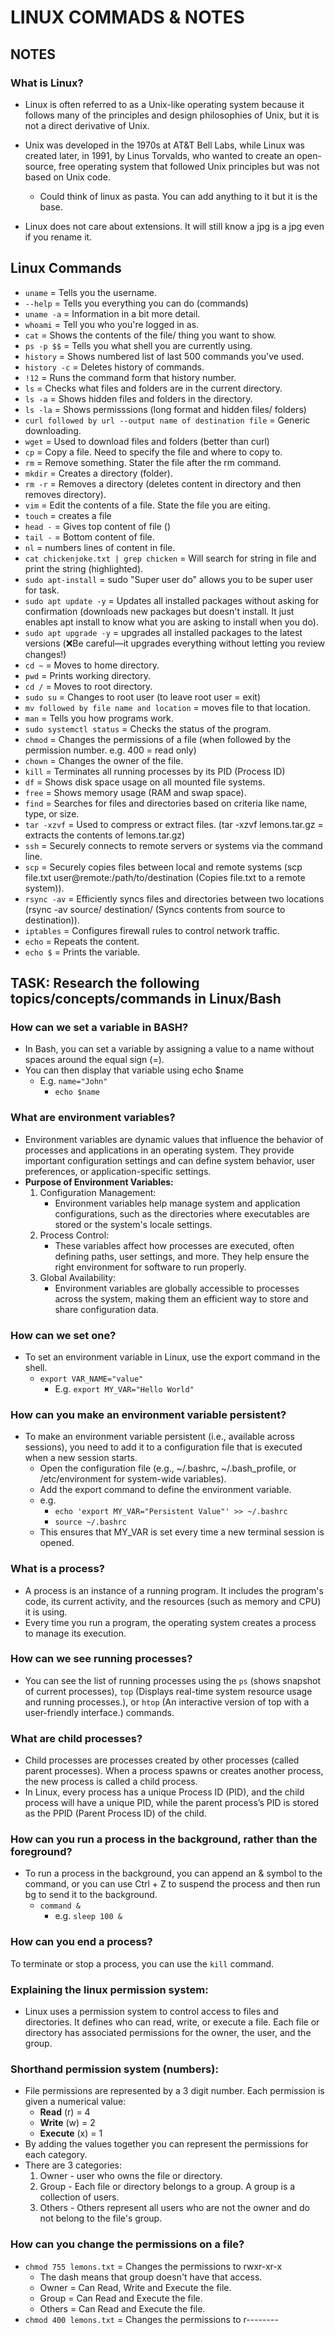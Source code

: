# LINUX COMMADS & NOTES

## NOTES
### What is Linux?
- Linux is often referred to as a Unix-like operating system because it follows many of the principles and design philosophies of Unix, but it is not a direct derivative of Unix.

- Unix was developed in the 1970s at AT&T Bell Labs, while Linux was created later, in 1991, by Linus Torvalds, who wanted to create an open-source, free operating system that followed Unix principles but was not based on Unix code.
  - Could think of linux as pasta. You can add anything to it but it is the base.
- Linux does not care about extensions. It will still know a jpg is a jpg even if you rename it.

## Linux Commands

- `uname` = Tells you the username.
- `--help` = Tells you everything you can do (commands)
- `uname -a` = Information in a bit more detail.
- `whoami` = Tell you who you're logged in as.
- `cat` = Shows the contents of the file/ thing you want to show.
- `ps -p $$` = Tells you what shell you are currently using. 
- `history` = Shows numbered list of last 500 commands you've used.
- `history -c` = Deletes history of commands.
- `!12` = Runs the command form that history number.  
- `ls` = Checks what files and folders are in the current directory.
- `ls -a` = Shows hidden files and folders in the directory. 
- `ls -la` = Shows permisssions (long format and hidden files/ folders)
- `curl followed by url --output name of destination file` = Generic downloading.
- `wget` = Used to download files and folders (better than curl)
- `cp` = Copy a file. Need to specify the file and where to copy to.
- `rm` = Remove something. Stater the file after the rm command. 
- `mkdir` = Creates a directory (folder).
- `rm -r` = Removes a directory (deletes content in directory and then removes directory).
- `vim` = Edit the contents of a file. State the file you are eiting. 
- `touch` = creates a file
- `head -` = Gives top content of file () 
- `tail -` = Bottom content of file.
- `nl` = numbers lines of content in file. 
- `cat chickenjoke.txt | grep chicken` = Will search for string in file and print the string (highlighted). 
- `sudo apt-install` = sudo "Super user do" allows you to be super user for task.
- `sudo apt update -y` =  Updates all installed packages without asking for confirmation (downloads new packages but doesn't install. It just enables apt install to know what you are asking to install when you do).
- `sudo apt upgrade -y` = upgrades all installed packages to the latest versions (❌Be careful—it upgrades everything without letting you review changes!)
- `cd ~` = Moves to home directory.
- `pwd` = Prints working directory.
- `cd /` = Moves to root directory.
- `sudo su` = Changes to root user (to leave root user = exit)
- `mv followed by file name and location` = moves file to that location.
- `man` = Tells you how programs work.
- `sudo systemctl status` = Checks the status of the program.
- `chmod` = Changes the permissions of a file (when followed by the permission number. e.g. 400 = read only)
- `chown` = Changes the owner of the file.
- `kill` = Terminates all running processes by its PID (Process ID)
- `df` = Shows disk space usage on all mounted file systems.
- `free` = Shows memory usage (RAM and swap space).
- `find` = Searches for files and directories based on criteria like name, type, or size.
- `tar -xzvf` = Used to compress or extract files. (tar -xzvf lemons.tar.gz = extracts the contents of lemons.tar.gz) 
- `ssh` = Securely connects to remote servers or systems via the command line.
- `scp` = Securely copies files between local and remote systems (scp file.txt user@remote:/path/to/destination (Copies file.txt to a remote system)).
- `rsync -av` = Efficiently syncs files and directories between two locations (rsync -av source/ destination/ (Syncs contents from source to destination)).
- `iptables` = Configures firewall rules to control network traffic.
- `echo` = Repeats the content.
- `echo $` = Prints the variable.

## TASK: Research the following topics/concepts/commands in Linux/Bash

### How can we set a variable in BASH?
- In Bash, you can set a variable by assigning a value to a name without spaces around the equal sign (=).
- You can then display that variable using echo $name
  - E.g. `name="John"`
    - `echo $name`
### What are environment variables?
- Environment variables are dynamic values that influence the behavior of processes and applications in an operating system. They provide important configuration settings and can define system behavior, user preferences, or application-specific settings.
- **Purpose of Environment Variables:**
  1. Configuration Management:
     - Environment variables help manage system and application configurations, such as the directories where executables are stored or the system's locale settings.
  2. Process Control:
     - These variables affect how processes are executed, often defining paths, user settings, and more. They help ensure the right environment for software to run properly.
  3. Global Availability:
     - Environment variables are globally accessible to processes across the system, making them an efficient way to store and share configuration data.
### How can we set one?
- To set an environment variable in Linux, use the export command in the shell.
  - `export VAR_NAME="value"`
    - E.g. `export MY_VAR="Hello World"`

### How can you make an environment variable **persistent**?
- To make an environment variable persistent (i.e., available across sessions), you need to add it to a configuration file that is executed when a new session starts.
  - Open the configuration file (e.g., ~/.bashrc, ~/.bash_profile, or /etc/environment for system-wide variables).
  - Add the export command to define the environment variable.
  - e.g.
    - `echo 'export MY_VAR="Persistent Value"' >> ~/.bashrc`
    - `source ~/.bashrc`
  - This ensures that MY_VAR  is set every time a new terminal session is opened.

### What is a process?
- A process is an instance of a running program. It includes the program's code, its current activity, and the resources (such as memory and CPU) it is using.
- Every time you run a program, the operating system creates a process to manage its execution.
### How can we see running processes?
- You can see the list of running processes using the `ps` (shows snapshot of current processes), `top` (Displays real-time system resource usage and running processes.), or `htop` (An interactive version of top with a user-friendly interface.) commands.
### What are child processes?
- Child processes are processes created by other processes (called parent processes). When a process spawns or creates another process, the new process is called a child process.
- In Linux, every process has a unique Process ID (PID), and the child process will have a unique PID, while the parent process’s PID is stored as the PPID (Parent Process ID) of the child.
### How can you run a process in the background, rather than the foreground?
- To run a process in the background, you can append an & symbol to the command, or you can use Ctrl + Z to suspend the process and then run bg to send it to the background.
  - `command &`
    - e.g. `sleep 100 &`    
### How can you end a process?
To terminate or stop a process, you can use the `kill` command.
### Explaining the linux permission system:
- Linux uses a permission system to control access to files and directories. It defines who can read, write, or execute a file. Each file or directory has associated permissions for the owner, the user, and the group.
### Shorthand permission system (numbers):
  - File permissions are represented by a 3 digit number. Each permission is given a numerical value:
    - **Read** (r) = 4
    - **Write** (w) = 2
    - **Execute** (x) = 1
  - By adding the values together you can represent the permissions for each category. 
  - There are 3 categories:
    1. Owner - user who owns the file or directory.
    2. Group - Each file or directory belongs to a group. A group is a collection of users.
    3. Others - Others represent all users who are not the owner and do not belong to the file's group.
### How can you change the permissions on a file?
- `chmod 755 lemons.txt` = Changes the permissions to rwxr-xr-x
  - The dash means that group doesn't have that access.
  - Owner = Can Read, Write and Execute the file.
  - Group = Can Read and Execute the file.
  - Others = Can Read and Execute the file.
- `chmod 400 lemons.txt` = Changes the permissions to r--------


